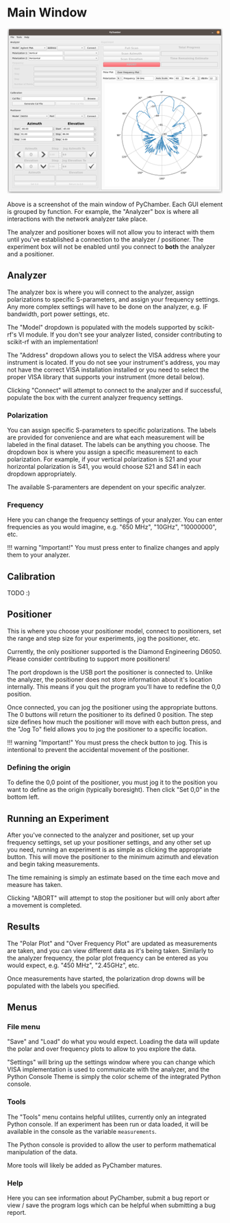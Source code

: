 # Main Window

![Main Window](assets/main_window.png)

Above is a screenshot of the main window of PyChamber. Each GUI element is
grouped by function. For example, the "Analyzer" box is where all interactions
with the network analyzer take place.

The analyzer and positioner boxes will not allow you to interact with them until
you've established a connection to the analyzer / positioner. The experiment box
will not be enabled until you connect to **both** the analyzer and a positioner.

## Analyzer

The analyzer box is where you will connect to the analyzer, assign polarizations
to specific S-parameters, and assign your frequency settings. Any more complex
settings will have to be done on the analyzer, e.g. IF bandwidth, port power
settings, etc.

The "Model" dropdown is populated with the models supported by scikit-rf's VI
module. If you don't see your analyzer listed, consider contributing to
scikit-rf with an implementation!

The "Address" dropdown allows you to select the VISA address where your
instrument is located. If you do not see your instrument's address, you may not
have the correct VISA installation installed or you need to select the proper
VISA library that supports your instrument (more detail below).

Clicking "Connect" will attempt to connect to the analyzer and if successful,
populate the box with the current analyzer frequency settings.

### Polarization

You can assign specific S-parameters to specific polarizations. The labels are
provided for convenience and are what each measurement will be labeled in the
final dataset. The labels can be anything you choose. The dropdown box is where
you assign a specific measurement to each polarization. For example, if your
vertical polarization is S21 and your horizontal polarization is S41, you would
choose S21 and S41 in each dropdown appropriately.

The available S-paramenters are dependent on your specific analyzer.

### Frequency

Here you can change the frequency settings of your analyzer. You can enter
frequencies as you would imagine, e.g. "650 MHz", "10GHz", "10000000", etc.

!!! warning "Important!"
    You must press enter to finalize changes and apply them to your analyzer.

## Calibration

TODO :)

## Positioner

This is where you choose your positioner model, connect to positioners, set the
range and step size for your experiments, jog the positioner, etc.

Currently, the only  positioner supported is the Diamond Engineering D6050.
Please consider contributing to support more positioners!

The port dropdown is the USB port the positioner is connected to. Unlike the
analyzer, the positioner does not store information about it's location
internally. This means if you quit the program you'll have to redefine the 0,0
position.

Once connected, you can jog the positioner using the appropriate buttons. The 0
buttons will return the positioner to its defined 0 position. The step size
defines how much the positioner will move with each button press, and the "Jog
To" field allows you to jog the positioner to a specific location.

!!! warning "Important!"
    You must press the check button to jog. This is intentional to prevent the
    accidental movement of the positioner.

### Defining the origin

To define the 0,0 point of the positioner, you must jog it to the position you
want to define as the origin (typically boresight). Then click "Set 0,0" in the
bottom left.

## Running an Experiment

After you've connected to the analyzer and positioner, set up your frequency
settings, set up your positioner settings, and any other set up you need,
running an experiment is as simple as clicking the appropriate button. This will
move the positioner to the minimum azimuth and elevation and begin taking
measurements.

The time remaining is simply an estimate based on the time each move and measure
has taken.

Clicking "ABORT" will attempt to stop the positioner but will only abort after a
movement is completed.

## Results

The "Polar Plot" and "Over Frequency Plot" are updated as measurements are
taken, and you can view different data as it's being taken. Similarly to the
analyzer frequency, the polar plot frequency can be entered as you would expect,
e.g. "450 MHz", "2.45GHz", etc.

Once measurements have started, the polarization drop downs will be populated
with the labels you specified.

## Menus

### File menu

"Save" and "Load" do what you would expect. Loading the data will update the
polar and over frequency plots to allow to you explore the data.

"Settings" will bring up the settings window where you can change which VISA
implementation is used to communicate with the analyzer, and the Python Console
Theme is simply the color scheme of the integrated Python console.

### Tools

The "Tools" menu contains helpful utilites, currently only an integrated Python
console. If an experiment has been run or data loaded, it will be available in
the console as the variable `measurements`.

The Python console is provided to allow the user to perform mathematical
manipulation of the data.

More tools will likely be added as PyChamber matures.

### Help

Here you can see information about PyChamber, submit a bug report or view / save
the program logs which can be helpful when submitting a bug report.

